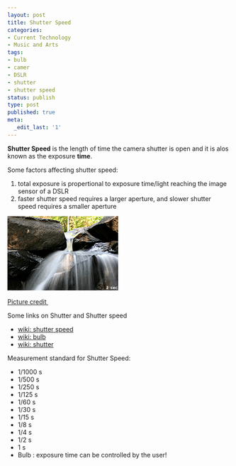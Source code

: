 ```yaml
---
layout: post
title: Shutter Speed
categories:
- Current Technology
- Music and Arts
tags:
- bulb
- camer
- DSLR
- shutter
- shutter speed
status: publish
type: post
published: true
meta:
  _edit_last: '1'
---
```

**Shutter Speed** is the length of time the camera shutter is open and it is alos known as the exposure **time**.
 
 Some factors affecting shutter speed:
1. total exposure is propertional to exposure time/light reaching the image sensor of a DSLR
2. faster shutter speed requires a larger aperture, and slower shutter speed requires a smaller aperture

![](/img/shutter_speed_waterfall.gif "shutter_speed_waterfall")

[Picture credit ](http://en.wikipedia.org/wiki/Image:Shutter_speed_waterfall.gif)

Some links on Shutter and Shutter speed
- [wiki: shutter speed](http://en.wikipedia.org/wiki/Shutter_speed)
- [wiki: bulb](http://en.wikipedia.org/wiki/Bulb_%28photography%29)
- [wiki: shutter](http://en.wikipedia.org/wiki/Shutter_%28photography%29)

Measurement standard for Shutter Speed:
- 1/1000 s
- 1/500 s
- 1/250 s
- 1/125 s
- 1/60 s
- 1/30 s
- 1/15 s
- 1/8 s
- 1/4 s
- 1/2 s
- 1 s
- Bulb : exposure time can be controlled by the user!
